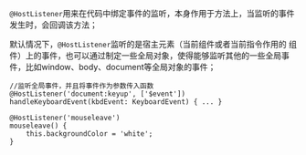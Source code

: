 `@HostListener`用来在代码中绑定事件的监听，本身作用于方法上，当监听的事件
发生时，会回调该方法；  

默认情况下，`@HostListener`监听的是宿主元素（当前组件或者当前指令作用的
组件）上的事件，也可以通过制定一些全局对象，使得能够监听其他的一些全局事
件，比如window、body、document等全局对象的事件；

```
//监听全局事件，并且将事件作为参数传入函数
@HostListener('document:keyup', ['$event'])
handleKeyboardEvent(kbdEvent: KeyboardEvent) { ... }

@HostListener('mouseleave') 
mouseleave() {
    this.backgroundColor = 'white';
}
```